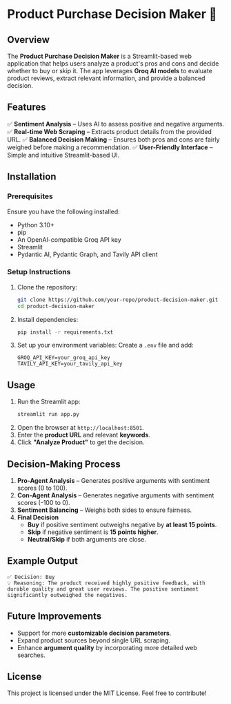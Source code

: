 # Product Purchase Decision Maker 🛒

## Overview
The **Product Purchase Decision Maker** is a Streamlit-based web application that helps users analyze a product's pros and cons and decide whether to buy or skip it. The app leverages **Groq AI models** to evaluate product reviews, extract relevant information, and provide a balanced decision.

## Features
✅ **Sentiment Analysis** – Uses AI to assess positive and negative arguments.
✅ **Real-time Web Scraping** – Extracts product details from the provided URL.
✅ **Balanced Decision Making** – Ensures both pros and cons are fairly weighed before making a recommendation.
✅ **User-Friendly Interface** – Simple and intuitive Streamlit-based UI.

## Installation
### Prerequisites
Ensure you have the following installed:
- Python 3.10+
- pip
- An OpenAI-compatible Groq API key
- Streamlit
- Pydantic AI, Pydantic Graph, and Tavily API client

### Setup Instructions
1. Clone the repository:
   ```bash
   git clone https://github.com/your-repo/product-decision-maker.git
   cd product-decision-maker
   ```
2. Install dependencies:
   ```bash
   pip install -r requirements.txt
   ```
3. Set up your environment variables:
   Create a `.env` file and add:
   ```
   GROQ_API_KEY=your_groq_api_key
   TAVILY_API_KEY=your_tavily_api_key
   ```

## Usage
1. Run the Streamlit app:
   ```bash
   streamlit run app.py
   ```
2. Open the browser at `http://localhost:8501`.
3. Enter the **product URL** and relevant **keywords**.
4. Click **"Analyze Product"** to get the decision.

## Decision-Making Process
1. **Pro-Agent Analysis** – Generates positive arguments with sentiment scores (0 to 100).
2. **Con-Agent Analysis** – Generates negative arguments with sentiment scores (-100 to 0).
3. **Sentiment Balancing** – Weighs both sides to ensure fairness.
4. **Final Decision**
   - **Buy** if positive sentiment outweighs negative by **at least 15 points**.
   - **Skip** if negative sentiment is **15 points higher**.
   - **Neutral/Skip** if both arguments are close.

## Example Output
```
✅ Decision: Buy
💡 Reasoning: The product received highly positive feedback, with durable quality and great user reviews. The positive sentiment significantly outweighed the negatives.
```

## Future Improvements
- Support for more **customizable decision parameters**.
- Expand product sources beyond single URL scraping.
- Enhance **argument quality** by incorporating more detailed web searches.

## License
This project is licensed under the MIT License. Feel free to contribute!

